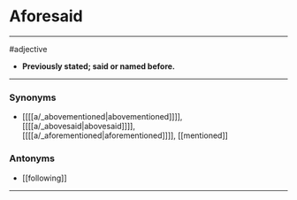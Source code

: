 # Aforesaid
---
#adjective
- **Previously stated; said or named before.**
---
### Synonyms
- [[[[a/_abovementioned|abovementioned]]]], [[[[a/_abovesaid|abovesaid]]]], [[[[a/_aforementioned|aforementioned]]]], [[mentioned]]
### Antonyms
- [[following]]
---
